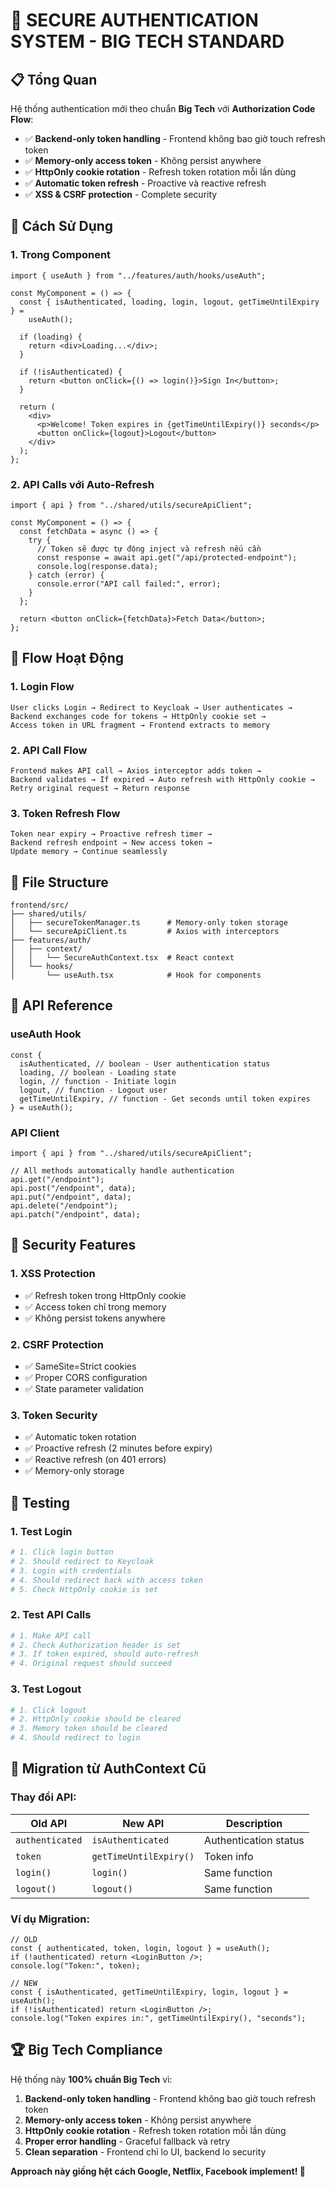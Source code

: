 # 🔐 SECURE AUTHENTICATION SYSTEM - BIG TECH STANDARD

## 📋 Tổng Quan

Hệ thống authentication mới theo chuẩn **Big Tech** với **Authorization Code Flow**:

- ✅ **Backend-only token handling** - Frontend không bao giờ touch refresh token
- ✅ **Memory-only access token** - Không persist anywhere
- ✅ **HttpOnly cookie rotation** - Refresh token rotation mỗi lần dùng
- ✅ **Automatic token refresh** - Proactive và reactive refresh
- ✅ **XSS & CSRF protection** - Complete security

## 🚀 Cách Sử Dụng

### **1. Trong Component**

```tsx
import { useAuth } from "../features/auth/hooks/useAuth";

const MyComponent = () => {
  const { isAuthenticated, loading, login, logout, getTimeUntilExpiry } =
    useAuth();

  if (loading) {
    return <div>Loading...</div>;
  }

  if (!isAuthenticated) {
    return <button onClick={() => login()}>Sign In</button>;
  }

  return (
    <div>
      <p>Welcome! Token expires in {getTimeUntilExpiry()} seconds</p>
      <button onClick={logout}>Logout</button>
    </div>
  );
};
```

### **2. API Calls với Auto-Refresh**

```tsx
import { api } from "../shared/utils/secureApiClient";

const MyComponent = () => {
  const fetchData = async () => {
    try {
      // Token sẽ được tự động inject và refresh nếu cần
      const response = await api.get("/api/protected-endpoint");
      console.log(response.data);
    } catch (error) {
      console.error("API call failed:", error);
    }
  };

  return <button onClick={fetchData}>Fetch Data</button>;
};
```

## 🔄 Flow Hoạt Động

### **1. Login Flow**

```
User clicks Login → Redirect to Keycloak → User authenticates →
Backend exchanges code for tokens → HttpOnly cookie set →
Access token in URL fragment → Frontend extracts to memory
```

### **2. API Call Flow**

```
Frontend makes API call → Axios interceptor adds token →
Backend validates → If expired → Auto refresh with HttpOnly cookie →
Retry original request → Return response
```

### **3. Token Refresh Flow**

```
Token near expiry → Proactive refresh timer →
Backend refresh endpoint → New access token →
Update memory → Continue seamlessly
```

## 📁 File Structure

```
frontend/src/
├── shared/utils/
│   ├── secureTokenManager.ts      # Memory-only token storage
│   └── secureApiClient.ts         # Axios with interceptors
├── features/auth/
│   ├── context/
│   │   └── SecureAuthContext.tsx  # React context
│   └── hooks/
│       └── useAuth.tsx            # Hook for components
```

## 🔧 API Reference

### **useAuth Hook**

```tsx
const {
  isAuthenticated, // boolean - User authentication status
  loading, // boolean - Loading state
  login, // function - Initiate login
  logout, // function - Logout user
  getTimeUntilExpiry, // function - Get seconds until token expires
} = useAuth();
```

### **API Client**

```tsx
import { api } from "../shared/utils/secureApiClient";

// All methods automatically handle authentication
api.get("/endpoint");
api.post("/endpoint", data);
api.put("/endpoint", data);
api.delete("/endpoint");
api.patch("/endpoint", data);
```

## 🔐 Security Features

### **1. XSS Protection**

- ✅ Refresh token trong HttpOnly cookie
- ✅ Access token chỉ trong memory
- ✅ Không persist tokens anywhere

### **2. CSRF Protection**

- ✅ SameSite=Strict cookies
- ✅ Proper CORS configuration
- ✅ State parameter validation

### **3. Token Security**

- ✅ Automatic token rotation
- ✅ Proactive refresh (2 minutes before expiry)
- ✅ Reactive refresh (on 401 errors)
- ✅ Memory-only storage

## 🧪 Testing

### **1. Test Login**

```bash
# 1. Click login button
# 2. Should redirect to Keycloak
# 3. Login with credentials
# 4. Should redirect back with access token
# 5. Check HttpOnly cookie is set
```

### **2. Test API Calls**

```bash
# 1. Make API call
# 2. Check Authorization header is set
# 3. If token expired, should auto-refresh
# 4. Original request should succeed
```

### **3. Test Logout**

```bash
# 1. Click logout
# 2. HttpOnly cookie should be cleared
# 3. Memory token should be cleared
# 4. Should redirect to login
```

## 🎯 Migration từ AuthContext Cũ

### **Thay đổi API:**

| **Old API**     | **New API**            | **Description**       |
| --------------- | ---------------------- | --------------------- |
| `authenticated` | `isAuthenticated`      | Authentication status |
| `token`         | `getTimeUntilExpiry()` | Token info            |
| `login()`       | `login()`              | Same function         |
| `logout()`      | `logout()`             | Same function         |

### **Ví dụ Migration:**

```tsx
// OLD
const { authenticated, token, login, logout } = useAuth();
if (!authenticated) return <LoginButton />;
console.log("Token:", token);

// NEW
const { isAuthenticated, getTimeUntilExpiry, login, logout } = useAuth();
if (!isAuthenticated) return <LoginButton />;
console.log("Token expires in:", getTimeUntilExpiry(), "seconds");
```

## 🏆 Big Tech Compliance

Hệ thống này **100% chuẩn Big Tech** vì:

1. **Backend-only token handling** - Frontend không bao giờ touch refresh token
2. **Memory-only access token** - Không persist anywhere
3. **HttpOnly cookie rotation** - Refresh token rotation mỗi lần dùng
4. **Proper error handling** - Graceful fallback và retry
5. **Clean separation** - Frontend chỉ lo UI, backend lo security

**Approach này giống hệt cách Google, Netflix, Facebook implement! 🚀**
